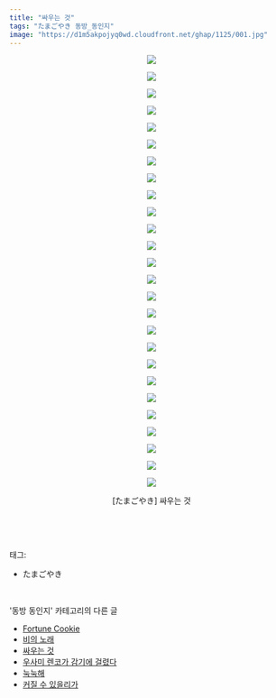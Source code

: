 ```yaml
---
title: "싸우는 것"
tags: "たまごやき 동방_동인지"
image: "https://d1m5akpojyq0wd.cloudfront.net/ghap/1125/001.jpg"
---
```

<div class="article">
<p style="text-align: center; clear: none; float: none;"><img src="{{ site.imgserver6 }}/ghap/1125/001.jpg"/></p>
<p style="text-align: center; clear: none; float: none;"><img src="{{ site.imgserver6 }}/ghap/1125/002.jpg"/></p>
<p style="text-align: center; clear: none; float: none;"><img src="{{ site.imgserver6 }}/ghap/1125/003.jpg"/></p>
<p style="text-align: center; clear: none; float: none;"><img src="{{ site.imgserver6 }}/ghap/1125/004.jpg"/></p>
<p style="text-align: center; clear: none; float: none;"><img src="{{ site.imgserver6 }}/ghap/1125/005.jpg"/></p>
<p style="text-align: center; clear: none; float: none;"><img src="{{ site.imgserver6 }}/ghap/1125/006.jpg"/></p>
<p style="text-align: center; clear: none; float: none;"><img src="{{ site.imgserver6 }}/ghap/1125/007.jpg"/></p>
<p style="text-align: center; clear: none; float: none;"><img src="{{ site.imgserver6 }}/ghap/1125/008.jpg"/></p>
<p style="text-align: center; clear: none; float: none;"><img src="{{ site.imgserver6 }}/ghap/1125/009.jpg"/></p>
<p style="text-align: center; clear: none; float: none;"><img src="{{ site.imgserver6 }}/ghap/1125/010.jpg"/></p>
<p style="text-align: center; clear: none; float: none;"><img src="{{ site.imgserver6 }}/ghap/1125/011.jpg"/></p>
<p style="text-align: center; clear: none; float: none;"><img src="{{ site.imgserver6 }}/ghap/1125/012.jpg"/></p>
<p style="text-align: center; clear: none; float: none;"><img src="{{ site.imgserver6 }}/ghap/1125/013.jpg"/></p>
<p style="text-align: center; clear: none; float: none;"><img src="{{ site.imgserver6 }}/ghap/1125/014.jpg"/></p>
<p style="text-align: center; clear: none; float: none;"><img src="{{ site.imgserver6 }}/ghap/1125/015.jpg"/></p>
<p style="text-align: center; clear: none; float: none;"><img src="{{ site.imgserver6 }}/ghap/1125/016.jpg"/></p>
<p style="text-align: center; clear: none; float: none;"><img src="{{ site.imgserver6 }}/ghap/1125/017.jpg"/></p>
<p style="text-align: center; clear: none; float: none;"><img src="{{ site.imgserver6 }}/ghap/1125/018.jpg"/></p>
<p style="text-align: center; clear: none; float: none;"><img src="{{ site.imgserver6 }}/ghap/1125/019.jpg"/></p>
<p style="text-align: center; clear: none; float: none;"><img src="{{ site.imgserver6 }}/ghap/1125/020.jpg"/></p>
<p style="text-align: center; clear: none; float: none;"><img src="{{ site.imgserver6 }}/ghap/1125/021.jpg"/></p>
<p style="text-align: center; clear: none; float: none;"><img src="{{ site.imgserver6 }}/ghap/1125/022.jpg"/></p>
<p style="text-align: center; clear: none; float: none;"><img src="{{ site.imgserver6 }}/ghap/1125/023.jpg"/></p>
<p style="text-align: center; clear: none; float: none;"><img src="{{ site.imgserver6 }}/ghap/1125/024.jpg"/></p>
<p style="text-align: center; clear: none; float: none;"><img src="{{ site.imgserver6 }}/ghap/1125/025.jpg"/></p>
<p style="text-align: center; clear: none; float: none;"><img src="{{ site.imgserver6 }}/ghap/1125/026.jpg"/></p>
<p style="text-align: center; clear: none; float: none;">[たまごやき] 싸우는 것</p>
<p><br/></p>
</div><br/>
<div class="tagTrail">
<p>태그: </p>
<ul>
<li>たまごやき</li>
</ul>
</div><br/>
<div class="another">
<p>'동방 동인지' 카테고리의 다른 글</p>
<ul>
<li><a href="/ghap_1127">Fortune Cookie</a></li>
<li><a href="/ghap_1126">비의 노래</a></li>
<li><a href="/ghap_1125">싸우는 것</a></li>
<li><a href="/ghap_1123">우사미 렌코가 감기에 걸렸다</a></li>
<li><a href="/ghap_1122">눅눅해</a></li>
<li><a href="/ghap_1121">커질 수 있을리가</a></li>
</ul>
</div><br/>
<div class="cb_module cb_fluid">
<div class="cb_wrt cb_profile">
</div><!-- commentList close -->
</div><br/>
